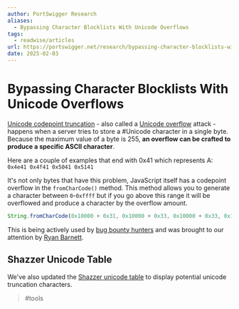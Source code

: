 ```yaml
---
author: PortSwigger Research
aliases:
  - Bypassing Character Blocklists With Unicode Overflows
tags:
  - readwise/articles
url: https://portswigger.net/research/bypassing-character-blocklists-with-unicode-overflows?__readwiseLocation
date: 2025-02-03
---
```

# Bypassing Character Blocklists With Unicode Overflows

[Unicode codepoint truncation](https://docs.google.com/presentation/d/1jW0o1YO3FNXlXVkAziM_wSGQqRdLP2kmfoBb6mF1bGY/edit#slide=id.g2f056d28156_1_250) - also called a [Unicode overflow](https://portswigger.net/research/splitting-the-email-atom#unicode-overflows) attack - happens when a server tries to store a #Unicode character in a single byte. Because the maximum value of a byte is 255, **an overflow can be crafted to produce a specific ASCII character**. [](https://read.readwise.io/read/01jk64myk47rb4hpe6y32kdct7)

Here are a couple of examples that end with 0x41 which represents A: `0x4e41 0x4f41 0x5041 0x5141` [](https://read.readwise.io/read/01jk64nfbwm3p17eqyfx9sh9nm)

It's not only bytes that have this problem, JavaScript itself has a codepoint overflow in the `fromCharCode()` method. This method allows you to generate a character between `0`-`0xffff` but if you go above this range it will be overflowed and produce a character by the overflow amount. [](https://read.readwise.io/read/01jk64qb0bempbqp6n4f7fh45m)

```js
String.fromCharCode(0x10000 + 0x31, 0x10000 + 0x33, 0x10000 + 0x33, 0x10000 + 0x37) //1337`
```

This is being actively used by [bug bounty hunters](https://infosecwriteups.com/6000-with-microsoft-hall-of-fame-microsoft-firewall-bypass-crlf-to-xss-microsoft-bug-bounty-8f6615c47922) and was brought to our attention by [Ryan Barnett](https://x.com/ryancbarnett). [](https://read.readwise.io/read/01jk64rkrr64jbkcq2msp2rena)

## Shazzer Unicode Table

We've also updated the [Shazzer unicode table](https://shazzer.co.uk/unicode-table?fromTo=0x41&highlightsFromTo=) to display potential unicode truncation characters. [](https://read.readwise.io/read/01jk64sm547c6n1fwhmr1pfz4s)
> #tools


